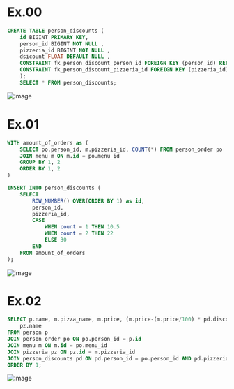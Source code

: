 # Ex.00
```sql
CREATE TABLE person_discounts (
	id BIGINT PRIMARY KEY, 
	person_id BIGINT NOT NULL , 
	pizzeria_id BIGINT NOT NULL , 
	dsicount FLOAT DEFAULT NULL , 
	CONSTRAINT fk_person_discount_person_id FOREIGN KEY (person_id) REFERENCES person(id), 
	CONSTRAINT fk_person_discount_pizzeria_id FOREIGN KEY (pizzeria_id) REFERENCES pizzeria(id) 
	); 
	SELECT * FROM person_discounts;
```
![image](https://github.com/NikitaChernikov04/SQL/assets/113566014/37626f08-3b0a-4c4b-96e8-5d2411765df3)

# Ex.01
```sql
WITH amount_of_orders as (
	SELECT po.person_id, m.pizzeria_id, COUNT(*) FROM person_order po
	JOIN menu m ON m.id = po.menu_id
	GROUP BY 1, 2
	ORDER BY 1, 2
)

INSERT INTO person_discounts (
	SELECT 
		ROW_NUMBER() OVER(ORDER BY 1) as id,
		person_id,
		pizzeria_id,
		CASE
			WHEN count = 1 THEN 10.5
			WHEN count = 2 THEN 22
			ELSE 30
		END
	FROM amount_of_orders
);
```
![image](https://github.com/NikitaChernikov04/SQL/assets/113566014/5b9a04fd-6831-4c2e-b36d-caa96ef2ab15)

# Ex.02
```sql
SELECT p.name, m.pizza_name, m.price, (m.price-(m.price/100) * pd.discount) as discount,
	pz.name
FROM person p
JOIN person_order po ON po.person_id = p.id
JOIN menu m ON m.id = po.menu_id
JOIN pizzeria pz ON pz.id = m.pizzeria_id
JOIN person_discounts pd ON pd.person_id = po.person_id AND pd.pizzeria_id = m.pizzeria_id 
ORDER BY 1;
```
![image](https://github.com/NikitaChernikov04/SQL/assets/113566014/ecdcfe8d-cc32-4926-a86e-b7c22920ac51)
